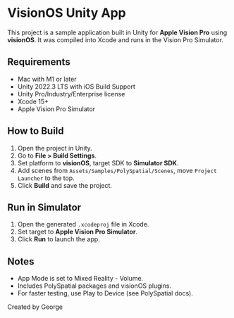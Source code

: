 # VisionOS Unity App

This project is a sample application built in Unity for **Apple Vision Pro** using **visionOS**. It was compiled into Xcode and runs in the Vision Pro Simulator.

## Requirements

- Mac with M1 or later
- Unity 2022.3 LTS with iOS Build Support
- Unity Pro/Industry/Enterprise license
- Xcode 15+
- Apple Vision Pro Simulator

## How to Build

1. Open the project in Unity.
2. Go to **File > Build Settings**.
3. Set platform to **visionOS**, target SDK to **Simulator SDK**.
4. Add scenes from `Assets/Samples/PolySpatial/Scenes`, move `Project Launcher` to the top.
5. Click **Build** and save the project.

## Run in Simulator

1. Open the generated `.xcodeproj` file in Xcode.
2. Set target to **Apple Vision Pro Simulator**.
3. Click **Run** to launch the app.

## Notes

- App Mode is set to Mixed Reality - Volume.
- Includes PolySpatial packages and visionOS plugins.
- For faster testing, use Play to Device (see PolySpatial docs).

Created by George
